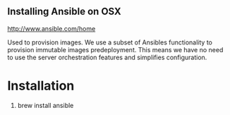 ## Installing Ansible on OSX
http://www.ansible.com/home

Used to provision images.  We use a subset of Ansibles functionality to provision immutable images predeployment.  This means we have no need to use the server orchestration features and simplifies configuration.
# Installation
1. brew install ansible